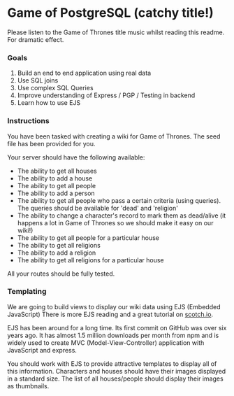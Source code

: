 # Game of PostgreSQL (catchy title!)

Please listen to the Game of Thrones title music whilst reading this readme. For dramatic effect. 


### Goals

1. Build an end to end application using real data
2. Use SQL joins
3. Use complex SQL Queries
4. Improve understanding of Express / PGP / Testing in backend
5. Learn how to use EJS  


### Instructions

You have been tasked with creating a wiki for Game of Thrones. The seed file has been provided for you. 

Your server should have the following available: 

- The ability to get all houses
- The ability to add a house
- The ability to get all people
- The ability to add a person
- The ability to get all people who pass a certain criteria (using queries). The queries should be available for 'dead' and 'religion' 
- The ability to change a character's record to mark them as dead/alive (it happens a lot in Game of Thrones so we should make it easy on our wiki!)
- The ability to get all people for a particular house
- The ability to get all religions
- The ability to add a religion
- The ability to get all religions for a particular house

All your routes should be fully tested.


### Templating

We are going to build views to display our wiki data using EJS (Embedded JavaScript) There is more EJS reading and a great tutorial on [scotch.io](https://scotch.io/tutorials/use-ejs-to-template-your-node-application).

EJS has been around for a long time. Its first commit on GitHub was over six years ago. It has almost 1.5 million downloads per month from npm and is widely used to create MVC (Model-View-Controller) application with JavaScript and express.

You should work with EJS to provide attractive templates to display all of this information. Characters and houses should have their images displayed in a standard size. The list of all houses/people should display their images as thumbnails. 


